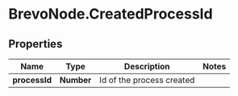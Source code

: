 # BrevoNode.CreatedProcessId

## Properties
Name | Type | Description | Notes
------------ | ------------- | ------------- | -------------
**processId** | **Number** | Id of the process created | 


